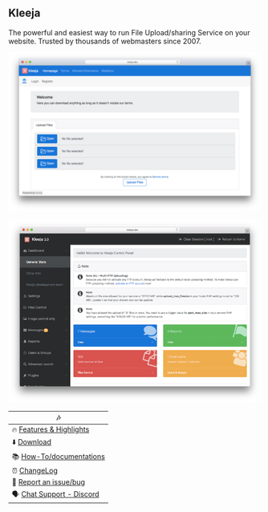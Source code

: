 
## Kleeja
The powerful and easiest way to run File Upload/sharing Service on your website.
Trusted by thousands of webmasters since 2007.

<p align="center">
<img src="https://raw.githubusercontent.com/kleeja-official/website/master/screenshot1.png" width="650" height="auto" alt="github php files uploading">
</p>

<p align="center">
<img src="https://raw.githubusercontent.com/kleeja-official/website/master/screenshot2.png" width="650" height="auto" alt="github php files sharing">
</p>




| 🎶 |
| --- |
| 🔥 [Features & Highlights](https://github.com/kleeja-official/kleeja/wiki/Key-Features-&-Highlights-of-Kleeja) |
| ⬇️ [Download](https://github.com/kleeja-official/kleeja/releases) |
| 📚 [How-To/documentations](https://github.com/kleeja-official/kleeja/wiki) | 
| ⏰ [ChangeLog](https://github.com/kleeja-official/kleeja/blob/master/CHANGELOG.md) |
| 🐞 [Report an issue/bug](https://github.com/kleeja-official/kleeja/issues) |
| 🗣 [Chat Support - Discord](https://discord.gg/Mp3XVKP) |

